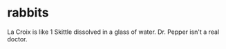 # rabbits
La Croix is like 1 Skittle dissolved in a glass of water.
Dr. Pepper isn't a real doctor.
